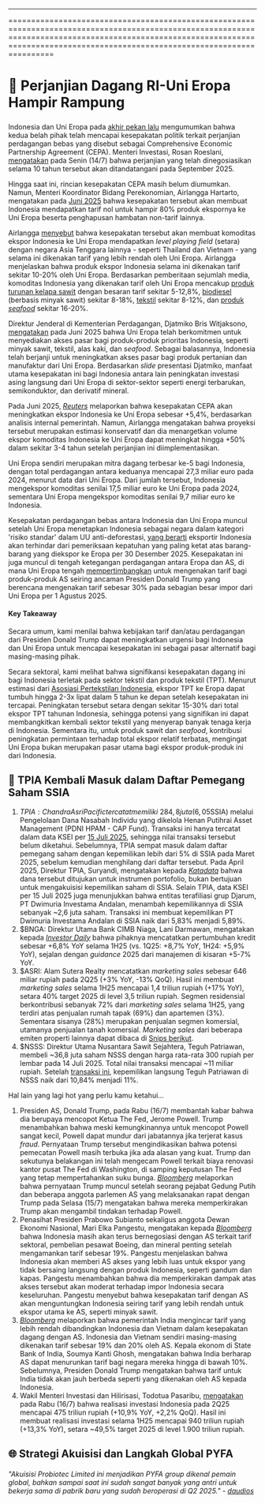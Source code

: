 ---

==================================================================================================================================================================================================================================

# 🤝 Perjanjian Dagang RI-Uni Eropa Hampir Rampung

#####

#####

Indonesia dan Uni Eropa pada [akhir pekan lalu](https://www.reuters.com/world/asia-pacific/eu-indonesia-strike-political-agreement-advance-free-trade-deal-2025-07-13/) mengumumkan bahwa kedua belah pihak telah mencapai kesepakatan politik terkait perjanjian perdagangan bebas yang disebut sebagai Comprehensive Economic Partnership Agreement (CEPA). Menteri Investasi, Rosan Roeslani, [mengatakan](https://www.antaranews.com/berita/4963801/rosan-sebut-perjanjian-i-eu-cepa-ditandatangani-september-mendatang) pada Senin (14/7) bahwa perjanjian yang telah dinegosiasikan selama 10 tahun tersebut akan ditandatangani pada September 2025.

Hingga saat ini, rincian kesepakatan CEPA masih belum diumumkan. Namun, Menteri Koordinator Bidang Perekonomian, Airlangga Hartarto, mengatakan pada [Juni 2025](https://www.reuters.com/markets/commodities/indonesia-expects-conclude-free-trade-talks-with-eu-by-end-june-2025-06-07/#:~:text=Indonesian%20exports%20to%20the%20bloc%20could%20increase%20by%20more%20than%2050%25%20within%20three%20to%20four%20years%20after%20the%20trade%20deal%20takes%20effect%2C%20Airlangga%20said.) bahwa kesepakatan tersebut akan membuat Indonesia mendapatkan tarif nol untuk hampir 80% produk ekspornya ke Uni Eropa beserta penghapusan hambatan non-tarif lainnya.

Airlangga [menyebut](https://www.kompas.id/artikel/menanti-penyelesaian-ieu-cepa-agar-tarif-ekspor-indonesia-nol-persen-2) bahwa kesepakatan tersebut akan membuat komoditas ekspor Indonesia ke Uni Eropa mendapatkan _level playing field_ (setara) dengan negara Asia Tenggara lainnya - seperti Thailand dan Vietnam - yang selama ini dikenakan tarif yang lebih rendah oleh Uni Eropa. Airlangga menjelaskan bahwa produk ekspor Indonesia selama ini dikenakan tarif sekitar 10-20% oleh Uni Eropa. Berdasarkan pemberitaan sejumlah media, komoditas Indonesia yang dikenakan tarif oleh Uni Eropa mencakup [produk turunan kelapa sawit](https://palmoilmonitor.org/2025/06/10/ri-eu-fta-zero-tariffs-for-refined-palm/) dengan besaran tarif sekitar 5-12,8%, [biodiesel](https://www.cnbcindonesia.com/market/20191210110315-19-121776/sah-eropa-kenakan-tarif-cpo-per-2020#:~:text=Uni%20Eropa%20akhirnya%20memastikan%20mengenakan%20tarif%20impor,8%25%20hingga%2018%25%20per%20awal%20tahun%20depan.) (berbasis minyak sawit) sekitar 8-18%, [tekstil](https://www.sawitsetara.co/tekstil-hingga-sawit-ri-bakal-bebas-tarif-di-eropa-target-finalisasi-i-eu-cepa-september-2025/amp/?utm_source=rss&utm_medium=rss&utm_campaign=tekstil-hingga-sawit-ri-bakal-bebas-tarif-di-eropa-target-finalisasi-i-eu-cepa-september-2025) sekitar 8-12%, dan [produk](https://mongabay.co.id/2025/04/24/kena-tarif-as-ekspor-perikanan-indonesia-bakal-suram/#:~:text=Ssejatinya%2C%20UE%20merupakan%20pasar%20potensial,lapangan%20pekerjaan%20yang%20lebih%20luas.%E2%80%9D) _[seafood](https://mongabay.co.id/2025/04/24/kena-tarif-as-ekspor-perikanan-indonesia-bakal-suram/#:~:text=Ssejatinya%2C%20UE%20merupakan%20pasar%20potensial,lapangan%20pekerjaan%20yang%20lebih%20luas.%E2%80%9D)_ sekitar 16-20%.

Direktur Jenderal di Kementerian Perdagangan, Djatmiko Bris Witjaksono, [mengatakan](https://www.reuters.com/markets/commodities/indonesia-aims-seal-eu-free-trade-agreement-2026-official-says-2025-06-13/#:~:text=The%20EU%20has,by%20Djatmiko%20showed.) pada Juni 2025 bahwa Uni Eropa telah berkomitmen untuk menyediakan akses pasar bagi produk-produk prioritas Indonesia, seperti minyak sawit, tekstil, alas kaki, dan _seafood_. Sebagai balasannya, Indonesia telah berjanji untuk meningkatkan akses pasar bagi produk pertanian dan manufaktur dari Uni Eropa. Berdasarkan _slide_ presentasi Djatmiko, manfaat utama kesepakatan ini bagi Indonesia antara lain peningkatan investasi asing langsung dari Uni Eropa di sektor-sektor seperti energi terbarukan, semikonduktor, dan derivatif mineral.

Pada Juni 2025, _[Reuters](https://www.reuters.com/markets/commodities/indonesia-aims-seal-eu-free-trade-agreement-2026-official-says-2025-06-13/#:~:text=The%20deal%20could%20increase%20exports%20by%205.4%25%2C%20according%20to%20an%20internal%20benefit%20analysis%2C%20but%20senior%20economic%20minister%20Airlangga%20Hartarto%20said%20this%20was%20a%20conservative%20estimate%20and%20he%20targets%20a%2050%25%20increase%20in%20three%20years.)_ melaporkan bahwa kesepakatan CEPA akan meningkatkan ekspor Indonesia ke Uni Eropa sebesar +5,4%, berdasarkan analisis internal pemerintah. Namun, Airlangga mengatakan bahwa proyeksi tersebut merupakan estimasi konservatif dan dia menargetkan volume ekspor komoditas Indonesia ke Uni Eropa dapat meningkat hingga +50% dalam sekitar 3-4 tahun setelah perjanjian ini diimplementasikan.

Uni Eropa sendiri merupakan mitra dagang terbesar ke-5 bagi Indonesia, dengan total perdagangan antara keduanya mencapai 27,3 miliar euro pada 2024, menurut data dari Uni Eropa. Dari jumlah tersebut, Indonesia mengekspor komoditas senilai 17,5 miliar euro ke Uni Eropa pada 2024, sementara Uni Eropa mengekspor komoditas senilai 9,7 miliar euro ke Indonesia.

Kesepakatan perdagangan bebas antara Indonesia dan Uni Eropa muncul setelah Uni Eropa menetapkan Indonesia sebagai negara dalam kategori 'risiko standar' dalam UU anti-deforestasi, [yang berarti](https://snips.stockbit.com/snips-terbaru/-dpr-as-loloskan-ruu-pajak-belanja-kabinet-trump-dolar-tertekan#:~:text=Uni%20Eropa%20menetapkan,kopi%2C%20dan%20cokelat.) eksportir Indonesia akan terhindar dari pemeriksaan kepatuhan yang paling ketat atas barang-barang yang diekspor ke Eropa per 30 Desember 2025. Kesepakatan ini juga muncul di tengah ketegangan perdagangan antara Eropa dan AS, di mana Uni Eropa tengah [mempertimbangkan](https://snips.stockbit.com/snips-terbaru/msci-cabut-pengecualian-untuk-bren-cuan-dan-ptro#:~:text=Menteri%20Luar%20Negeri,1%20Agustus%202025.) untuk mengenakan tarif bagi produk-produk AS seiring ancaman Presiden Donald Trump yang berencana mengenakan tarif sebesar 30% pada sebagian besar impor dari Uni Eropa per 1 Agustus 2025.

#### Key Takeaway

Secara umum, kami menilai bahwa kebijakan tarif dan/atau perdagangan dari Presiden Donald Trump dapat meningkatkan urgensi bagi Indonesia dan Uni Eropa untuk mencapai kesepakatan ini sebagai pasar alternatif bagi masing-masing pihak.

Secara sektoral, kami melihat bahwa signifikansi kesepakatan dagang ini bagi Indonesia terletak pada sektor tekstil dan produk tekstil (TPT). Menurut estimasi dari [Asosiasi Pertekstilan Indonesia](https://www.kompas.id/artikel/en-pelaku-industri-perkuat-pasar), ekspor TPT ke Eropa dapat tumbuh hingga 2-3x lipat dalam 5 tahun ke depan setelah kesepakatan ini tercapai. Peningkatan tersebut setara dengan sekitar 15-30% dari total ekspor TPT tahunan Indonesia, sehingga potensi yang signifikan ini dapat membangkitkan kembali sektor tekstil yang menyerap banyak tenaga kerja di Indonesia. Sementara itu, untuk produk sawit dan _seafood_, kontribusi peningkatan permintaan terhadap total ekspor relatif terbatas, mengingat Uni Eropa bukan merupakan pasar utama bagi ekspor produk-produk ini dari Indonesia.

## 📃 TPIA Kembali Masuk dalam Daftar Pemegang Saham SSIA

1.  $TPIA: Chandra Asri Pacific tercatat memiliki ~284,8 juta (6,05%) saham Surya Semesta Internusa ($SSIA) melalui Pengelolaan Dana Nasabah Individu yang dikelola Henan Putihrai Asset Management (PDNI HPAM - CAP Fund). Transaksi ini hanya tercatat dalam data KSEI per [15 Juli 2025](https://www.idx.co.id/StaticData/NewsAndAnnouncement/ANNOUNCEMENTSTOCK/From_EREP/202507/ef6b2229c3_8eff43fcb4.pdf), sehingga nilai transaksi tersebut belum diketahui. Sebelumnya, TPIA sempat masuk dalam daftar pemegang saham dengan kepemilikan lebih dari 5% di SSIA pada Maret 2025, sebelum kemudian menghilang dari daftar tersebut. Pada April 2025, Direktur TPIA, Suryandi, mengatakan kepada _[Katadata](https://katadata.co.id/finansial/bursa/67f5119e7fba8/sempat-punya-5-58-emiten-prajogo-chandra-asri-tpia-lepas-seluruh-saham-ssia)_ bahwa dana tersebut ditujukan untuk instrumen portofolio, bukan bertujuan untuk mengakuisisi kepemilikan saham di SSIA. Selain TPIA, data KSEI per 15 Juli 2025 juga menunjukkan bahwa entitas terafiliasi grup Djarum, PT Dwimuria Investama Andalan, menambah kepemilikannya di SSIA sebanyak ~2,6 juta saham. Transaksi ini membuat kepemilikan PT Dwimuria Investama Andalan di SSIA naik dari 5,83% menjadi 5,89%.
2.  $BNGA: Direktur Utama Bank CIMB Niaga, Lani Darmawan, mengatakan kepada _[Investor Daily](https://epaper.investor.id/files/2025/07/17/9970618d39c5893f44e5ca38fdf8acc9.html)_ bahwa pihaknya mencatatkan pertumbuhan kredit sebesar +6,8% YoY selama 1H25 (vs. 1Q25: +8,7% YoY, 1H24: +5,9% YoY), sejalan dengan _guidance_ 2025 dari manajemen di kisaran +5-7% YoY.
3.  $ASRI: Alam Sutera Realty mencatatkan _marketing sales_ sebesar 646 miliar rupiah pada 2Q25 (+3% YoY, -13% QoQ). Hasil ini membuat _marketing sales_ selama 1H25 mencapai 1,4 triliun rupiah (+17% YoY), setara 40% target 2025 di level 3,5 triliun rupiah. Segmen residensial berkontribusi sebanyak 72% dari _marketing sales_ selama 1H25, yang terdiri atas penjualan rumah tapak (69%) dan apartemen (3%). Sementara sisanya (28%) merupakan penjualan segmen komersial, utamanya penjualan tanah komersial. _Marketing sales_ dari beberapa emiten properti lainnya dapat dibaca di [Snips berikut](https://snips.stockbit.com/snips-terbaru/kompilasi-marketing-sales-properti-1h25).
4.  $NSSS: Direktur Utama Nusantara Sawit Sejahtera, Teguh Patriawan, membeli ~36,8 juta saham NSSS dengan harga rata-rata 300 rupiah per lembar pada 14 Juli 2025. Total nilai transaksi mencapai ~11 miliar rupiah. Setelah [transaksi ini](https://www.idx.co.id/StaticData/NewsAndAnnouncement/ANNOUNCEMENTSTOCK/From_EREP/202507/c0c4cbb433_00d3d3fe72.pdf), kepemilikan langsung Teguh Patriawan di NSSS naik dari 10,84% menjadi 11%.

Hal lain yang lagi hot yang perlu kamu ketahui...

1.  Presiden AS, Donald Trump, pada Rabu (16/7) membantah kabar bahwa dia berupaya mencopot Ketua The Fed, Jerome Powell. Trump menambahkan bahwa meski kemungkinannya untuk mencopot Powell sangat kecil, Powell dapat mundur dari jabatannya jika terjerat kasus _fraud_. Pernyataan Trump tersebut mengindikasikan bahwa potensi pemecatan Powell masih terbuka jika ada alasan yang kuat. Trump dan sekutunya belakangan ini telah mengecam Powell terkait biaya renovasi kantor pusat The Fed di Washington, di samping keputusan The Fed yang tetap mempertahankan suku bunga. [_Bloomberg_](https://www.bloomberg.com/news/articles/2025-07-16/trump-now-says-firing-powell-unlikely-whipsawing-markets) melaporkan bahwa pernyataan Trump muncul setelah seorang pejabat Gedung Putih dan beberapa anggota parlemen AS yang melaksanakan rapat dengan Trump pada Selasa (15/7) mengatakan bahwa mereka memperkirakan Trump akan mengambil tindakan terhadap Powell.
2.  Penasihat Presiden Prabowo Subianto sekaligus anggota Dewan Ekonomi Nasional, Mari Elka Pangestu, mengatakan kepada _[Bloomberg](https://www.bloomberg.com/news/articles/2025-07-17/indonesia-to-keep-discussing-jets-minerals-with-us-after-19-trump-tariff-deal)_ bahwa Indonesia masih akan terus bernegosiasi dengan AS terkait tarif sektoral, pembelian pesawat Boeing, dan mineral penting setelah mengamankan tarif sebesar 19%. Pangestu menjelaskan bahwa Indonesia akan memberi AS akses yang lebih luas untuk ekspor yang tidak bersaing langsung dengan produk Indonesia, seperti gandum dan kapas. Pangestu menambahkan bahwa dia memperkirakan dampak atas akses tersebut akan moderat terhadap impor Indonesia secara keseluruhan. Pangestu menyebut bahwa kesepakatan tarif dengan AS akan menguntungkan Indonesia seiring tarif yang lebih rendah untuk ekspor utama ke AS, seperti minyak sawit.
3.  _[Bloomberg](https://www.bloomberg.com/news/articles/2025-07-16/india-seeks-lower-tariff-than-indonesia-in-race-to-clinch-deal?srnd=homepage-asia)_ melaporkan bahwa pemerintah India mengincar tarif yang lebih rendah dibandingkan Indonesia dan Vietnam dalam kesepakatan dagang dengan AS. Indonesia dan Vietnam sendiri masing-masing dikenakan tarif sebesar 19% dan 20% oleh AS. Kepala ekonom di State Bank of India, Soumya Kanti Ghosh, mengatakan bahwa India berharap AS dapat menurunkan tarif bagi negara mereka hingga di bawah 10%. Sebelumnya, Presiden Donald Trump mengatakan bahwa tarif untuk India tidak akan jauh berbeda seperti yang dikenakan oleh AS kepada Indonesia.
4.  Wakil Menteri Investasi dan Hilirisasi, Todotua Pasaribu, [mengatakan](https://nasional.kontan.co.id/news/fantastis-realisasi-investasi-ri-tembus-rp-940-triliun-pada-semester-i-2025) pada Rabu (16/7) bahwa realisasi investasi Indonesia pada 2Q25 mencapai 475 triliun rupiah (+10,9% YoY, +2,2% QoQ). Hasil ini membuat realisasi investasi selama 1H25 mencapai 940 triliun rupiah (+13,3% YoY), setara ~49,5% target 2025 di level 1.900 triliun rupiah.

## 🌐 Strategi Akuisisi dan Langkah Global PYFA

###### _"Akuisisi Probiotec Limited ini menjadikan PYFA group dikenal pemain global, bahkan sampai saat ini sudah sangat banyak yang antri untuk bekerja sama di pabrik baru yang sudah beroperasi di Q2 2025." -_ _[daudios](https://stockbit.com/daudios?source=0)_

#####
